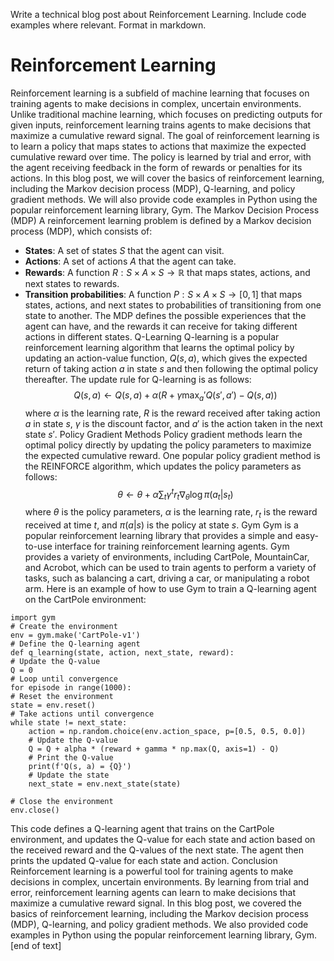 Write a technical blog post about Reinforcement Learning. Include code examples where relevant. Format in markdown.

Reinforcement Learning
================

Reinforcement learning is a subfield of machine learning that focuses on training agents to make decisions in complex, uncertain environments. Unlike traditional machine learning, which focuses on predicting outputs for given inputs, reinforcement learning trains agents to make decisions that maximize a cumulative reward signal.
The goal of reinforcement learning is to learn a policy that maps states to actions that maximize the expected cumulative reward over time. The policy is learned by trial and error, with the agent receiving feedback in the form of rewards or penalties for its actions.
In this blog post, we will cover the basics of reinforcement learning, including the Markov decision process (MDP), Q-learning, and policy gradient methods. We will also provide code examples in Python using the popular reinforcement learning library, Gym.
The Markov Decision Process (MDP)
A reinforcement learning problem is defined by a Markov decision process (MDP), which consists of:
* **States**: A set of states $S$ that the agent can visit.
* **Actions**: A set of actions $A$ that the agent can take.
* **Rewards**: A function $R: S \times A \times S \to \mathbb{R}$ that maps states, actions, and next states to rewards.
* **Transition probabilities**: A function $P: S \times A \times S \to [0, 1]$ that maps states, actions, and next states to probabilities of transitioning from one state to another.
The MDP defines the possible experiences that the agent can have, and the rewards it can receive for taking different actions in different states.
Q-Learning
Q-learning is a popular reinforcement learning algorithm that learns the optimal policy by updating an action-value function, $Q(s, a)$, which gives the expected return of taking action $a$ in state $s$ and then following the optimal policy thereafter.
The update rule for Q-learning is as follows:
$$Q(s, a) \leftarrow Q(s, a) + \alpha \left(R + \gamma \max_a' Q(s', a') - Q(s, a)\right)$$
where $\alpha$ is the learning rate, $R$ is the reward received after taking action $a$ in state $s$, $\gamma$ is the discount factor, and $a'$ is the action taken in the next state $s'$.
Policy Gradient Methods
Policy gradient methods learn the optimal policy directly by updating the policy parameters to maximize the expected cumulative reward.
One popular policy gradient method is the REINFORCE algorithm, which updates the policy parameters as follows:
$$\theta \leftarrow \theta + \alpha \sum_t \gamma^t r_t \nabla_\theta \log \pi(a_t | s_t)$$
where $\theta$ is the policy parameters, $\alpha$ is the learning rate, $r_t$ is the reward received at time $t$, and $\pi(a | s)$ is the policy at state $s$.
Gym
Gym is a popular reinforcement learning library that provides a simple and easy-to-use interface for training reinforcement learning agents. Gym provides a variety of environments, including CartPole, MountainCar, and Acrobot, which can be used to train agents to perform a variety of tasks, such as balancing a cart, driving a car, or manipulating a robot arm.
Here is an example of how to use Gym to train a Q-learning agent on the CartPole environment:
```
import gym
# Create the environment
env = gym.make('CartPole-v1')
# Define the Q-learning agent
def q_learning(state, action, next_state, reward):
# Update the Q-value
Q = 0
# Loop until convergence
for episode in range(1000):
# Reset the environment
state = env.reset()
# Take actions until convergence
while state != next_state:
    action = np.random.choice(env.action_space, p=[0.5, 0.5, 0.0])
    # Update the Q-value
    Q = Q + alpha * (reward + gamma * np.max(Q, axis=1) - Q)
    # Print the Q-value
    print(f'Q(s, a) = {Q}')
    # Update the state
    next_state = env.next_state(state)

# Close the environment
env.close()
```
This code defines a Q-learning agent that trains on the CartPole environment, and updates the Q-value for each state and action based on the received reward and the Q-values of the next state. The agent then prints the updated Q-value for each state and action.
Conclusion
Reinforcement learning is a powerful tool for training agents to make decisions in complex, uncertain environments. By learning from trial and error, reinforcement learning agents can learn to make decisions that maximize a cumulative reward signal. In this blog post, we covered the basics of reinforcement learning, including the Markov decision process (MDP), Q-learning, and policy gradient methods. We also provided code examples in Python using the popular reinforcement learning library, Gym. [end of text]


